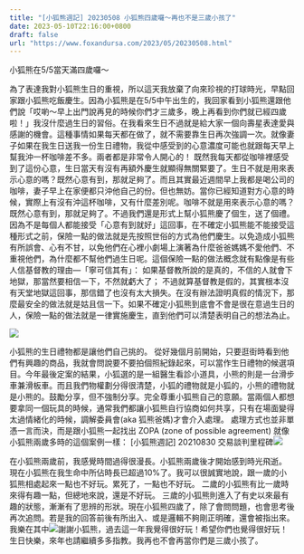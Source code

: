 ```yaml
---
title: "[小狐熊週記] 20230508 小狐熊四歲囉～再也不是三歲小孩了"
date: 2023-05-10T22:16:00+0800
draft: false
url: "https://www.foxandursa.com/2023/05/20230508.html"
---
```


小狐熊在5/5當天滿四歲囉～

為了表達我對小狐熊生日的重視，所以這天我放棄了向來珍視的打球時光，早點回家跟小狐熊吃飯慶生。因為小狐熊是在5/5中午出生的，我回家看到小狐熊還跟他們說「哎喲～早上出門說再見的時候你們才三歲多，晚上再看到你們就已經四歲啦！」我沒什麼過生日的習俗。在我看來生日不過就是給大家一個向壽星表達愛與感謝的機會。這種事情如果每天都在做了，就不需要靠生日再次強調一次。就像妻子如果在我生日送我一份生日禮物，我從中感受到的心意濃度可能也就跟每天早上幫我沖一杯咖啡差不多。兩者都是非常令人開心的！ 既然我每天都從咖啡裡感受到了這份心意，生日當天有沒有再額外慶生就顯得無關緊要了。生日不就是用來表示心意的嗎？既然心意有到，那就足夠了。而且其實最近週間早上我都是喝公司的咖啡，妻子早上在家便都只沖他自己的份。但也無妨。當你已經知道對方心意的時候，實際上有沒有沖這杯咖啡，又有什麼差別呢。咖啡不就是用來表示心意的嗎？既然心意有到，那就足夠了。不過我們還是形式上幫小狐熊慶了個生，送了個禮。 因為不是每個人都能接受「心意有到就好」這回事，在不確定小狐熊能不能接受這種形式之前，保險一點的做法就是先按照世俗的方式為他們慶生。以免造成小狐熊有所誤會、心有不甘，以免他們在心裡小劇場上演著為什麼爸爸媽媽不愛他們、不重視他們，為什麼都不幫他們過生日呢。這個保險一點的做法概念就有點像是有些人信基督教的理由––「寧可信其有」： 如果基督教所說的是真的，不信的人就會下地獄，那當然要相信一下，不然就虧大了； 不過就算基督教是假的，其實根本沒有天堂地獄這回事，那信錯了也沒有太大損失。在沒有辦法證明真假的情況下，那麼最安全的做法就是姑且信一下。如果不確定小狐熊到底會不會是很在意過生日的人，保險一點的做法就是一律實施慶生，直到他們可以清楚表明自己的想法為止。

![]($https://blogger.googleusercontent.com/img/b/R29vZ2xl/AVvXsEhkG2XZOmpiS4BC1rBgt7nVvNYrgyIfvF9cv18j3qmPjYWGd5UeDKIsqM_67js7dzbYBexb1nL9WGQUxCWVT7dIRzM-I9cWfciRRBRQgGZbE2pEqEdnFjxjDxvdywpupb2A36eg4N2YNd9eenK6bWMZfmx3cbVB1XTerlGTyHthbRgTBahraITDMYZy/s320/20230510_220737-COLLAGE.jpg)



小狐熊的生日禮物都是讓他們自己挑的。 從好幾個月前開始，只要逛街時看到他們有興趣的商品，我就會問說要不要拍個照紀錄起來，可以當作生日禮物的候選項目。今年最後定案的結果，小狐選的是一組醫生看診小道具，小熊的則是一台滑步車兼滑板車。而且我們物權劃分得很清楚，小狐的禮物就是小狐的，小熊的禮物就是小熊的。鼓勵分享，但不強制分享。完全尊重小狐熊自己的意願。當兩個人都想要拿同一個玩具的時候，通常我們都讓小狐熊自行協商如何共享，只有在場面變得太過情緒化的時候，調解委員會(aka 狐熊爸媽)才會介入處理。 處理方式也並非單憑一言而決，而是跟小狐熊一起找出 ZOPA (zone of possible agreement) 就像小狐熊兩歲多時的這個案例一樣： [小狐熊週記] 20210830 交易談判里程碑![]($https://blogger.googleusercontent.com/img/b/R29vZ2xl/AVvXsEh48nFMLOY1YM1mHDsYk3mg2VFjSLwDKupAsnO7GzdG_h7aqEwdJg7TEqZU3JNIouddXFAMyGXMmeFgW0UN9FexE1oWGHKX-DMNYXuIA5H0TI3Gi4b0zDnOf0-J9hyO9do-qeWltuzImfOKcLHOn1DCsLnkpPFxnPFyPBzKWYE041kCKouYwwJ9IZyA/s320/20230510_220714-COLLAGE.jpg)

在小狐熊兩歲前，我感覺時間過得很漫長。小狐熊兩歲後才開始感到時光飛逝。 現在小狐熊在我生命中所佔時長已超過10%了。我可以很誠實地說，跟一歲的小狐熊相處起來一點也不好玩。累死了，一點也不好玩。 二歲的小狐熊有比一歲時來得有趣一點，但總地來說，還是不好玩。 三歲的小狐熊則進入了有史以來最有趣的狀態，漸漸有了思辨的形狀。現在小狐熊四歲了，除了會問問題，也會思考後再次追問。若是我的回答前後有所出入、或是邏輯不夠剛正明確，還會被指出來。我樂在其中![]($https://fonts.gstatic.com/s/e/notoemoji/15.0/1f606/72.png)謝謝小狐熊，過去這一年我覺得很好玩！希望你們也覺得很好玩！生日快樂，來年也請繼續多多指教。我再也不會再當你們是三歲小孩了。

